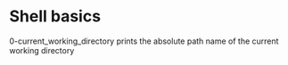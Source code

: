 # Shell basics
0-current_working_directory prints the absolute path name of the current working directory
